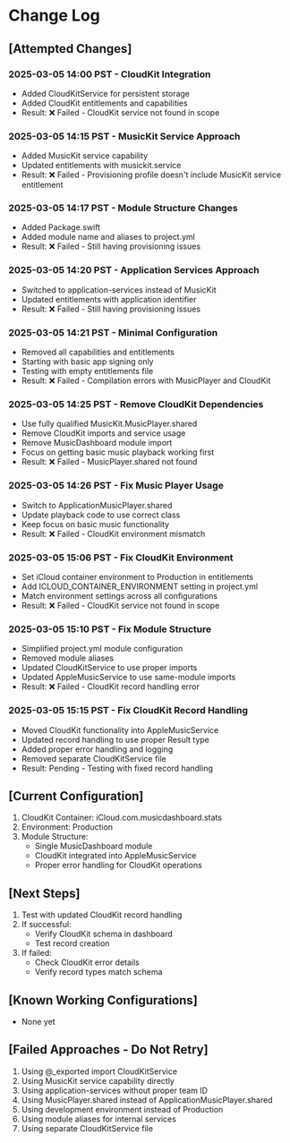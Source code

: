 # Change Log

## [Attempted Changes]

### 2025-03-05 14:00 PST - CloudKit Integration
- Added CloudKitService for persistent storage
- Added CloudKit entitlements and capabilities
- Result: ❌ Failed - CloudKit service not found in scope

### 2025-03-05 14:15 PST - MusicKit Service Approach
- Added MusicKit service capability
- Updated entitlements with musickit.service
- Result: ❌ Failed - Provisioning profile doesn't include MusicKit service entitlement

### 2025-03-05 14:17 PST - Module Structure Changes
- Added Package.swift
- Added module name and aliases to project.yml
- Result: ❌ Failed - Still having provisioning issues

### 2025-03-05 14:20 PST - Application Services Approach
- Switched to application-services instead of MusicKit
- Updated entitlements with application identifier
- Result: ❌ Failed - Still having provisioning issues

### 2025-03-05 14:21 PST - Minimal Configuration
- Removed all capabilities and entitlements
- Starting with basic app signing only
- Testing with empty entitlements file
- Result: ❌ Failed - Compilation errors with MusicPlayer and CloudKit

### 2025-03-05 14:25 PST - Remove CloudKit Dependencies
- Use fully qualified MusicKit.MusicPlayer.shared
- Remove CloudKit imports and service usage
- Remove MusicDashboard module import
- Focus on getting basic music playback working first
- Result: ❌ Failed - MusicPlayer.shared not found

### 2025-03-05 14:26 PST - Fix Music Player Usage
- Switch to ApplicationMusicPlayer.shared
- Update playback code to use correct class
- Keep focus on basic music functionality
- Result: ❌ Failed - CloudKit environment mismatch

### 2025-03-05 15:06 PST - Fix CloudKit Environment
- Set iCloud container environment to Production in entitlements
- Add ICLOUD_CONTAINER_ENVIRONMENT setting in project.yml
- Match environment settings across all configurations
- Result: ❌ Failed - CloudKit service not found in scope

### 2025-03-05 15:10 PST - Fix Module Structure
- Simplified project.yml module configuration
- Removed module aliases
- Updated CloudKitService to use proper imports
- Updated AppleMusicService to use same-module imports
- Result: ❌ Failed - CloudKit record handling error

### 2025-03-05 15:15 PST - Fix CloudKit Record Handling
- Moved CloudKit functionality into AppleMusicService
- Updated record handling to use proper Result type
- Added proper error handling and logging
- Removed separate CloudKitService file
- Result: Pending - Testing with fixed record handling

## [Current Configuration]
1. CloudKit Container: iCloud.com.musicdashboard.stats
2. Environment: Production
3. Module Structure:
   - Single MusicDashboard module
   - CloudKit integrated into AppleMusicService
   - Proper error handling for CloudKit operations

## [Next Steps]
1. Test with updated CloudKit record handling
2. If successful:
   - Verify CloudKit schema in dashboard
   - Test record creation
3. If failed:
   - Check CloudKit error details
   - Verify record types match schema

## [Known Working Configurations]
- None yet

## [Failed Approaches - Do Not Retry]
1. Using @_exported import CloudKitService
2. Using MusicKit service capability directly
3. Using application-services without proper team ID
4. Using MusicPlayer.shared instead of ApplicationMusicPlayer.shared
5. Using development environment instead of Production
6. Using module aliases for internal services
7. Using separate CloudKitService file
